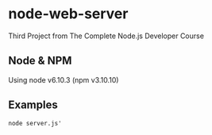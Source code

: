 # node-web-server
Third Project from The Complete Node.js Developer Course

## Node & NPM
Using node v6.10.3 (npm v3.10.10)

## Examples

`node server.js'`